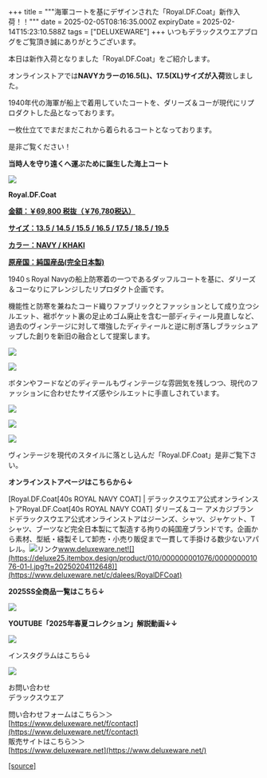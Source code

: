 +++
title = """海軍コートを基にデザインされた「Royal.DF.Coat」新作入荷！！"""
date = 2025-02-05T08:16:35.000Z
expiryDate = 2025-02-14T15:23:10.588Z
tags = ["DELUXEWARE"]
+++
いつもデラックスウエアブログをご覧頂き誠にありがとうございます。

本日は新作入荷となりました「Royal.DF.Coat」をご紹介します。

オンラインストアでは**NAVYカラーの16.5(L)、17.5(XL)サイズが入荷**致しました。

1940年代の海軍が船上で着用していたコートを、ダリーズ＆コーが現代にリプロダクトした品となっております。

一枚仕立てでまだまだこれから着られるコートとなっております。

是非ご覧ください！

**当時人を守り遠くへ運ぶために誕生した海上コート**

[![](https://stat.ameba.jp/user_images/20241209/14/deluxeware/39/5a/j/o0800100015519565581.jpg)](https://stat.ameba.jp/user_images/20241209/14/deluxeware/39/5a/j/o0800100015519565581.jpg)

**Royal.DF.Coat**

[**金額：￥69,800 税抜（￥76,780税込）**](https://www.deluxeware.net/c/dalees/RoyalDFCoat)

[**サイズ：13.5 / 14.5 / 15.5 / 16.5 / 17.5 / 18.5 / 19.5**](https://www.deluxeware.net/c/dalees/RoyalDFCoat)

[**カラー：NAVY / KHAKI**](https://www.deluxeware.net/c/dalees/RoyalDFCoat)

[**原産国：純国産品(完全日本製)**](https://www.deluxeware.net/c/dalees/RoyalDFCoat)

  
1940ｓRoyal Navyの船上防寒着の一つであるダッフルコートを基に、ダリーズ＆コーなりにアレンジしたリプロダクト企画です。

機能性と防寒を兼ねたコード織りファブリックとファッションとして成り立つシルエット、裾ポケット裏の足止めゴム廃止を含む一部ディティール見直しなど、過去のヴィンテージに対して増強したディティールと逆に削ぎ落しブラッシュアップした創りを新旧の融合として提案します。

[![](https://stat.ameba.jp/user_images/20250205/11/deluxeware/f8/e8/j/o0800080015540851856.jpg)](https://stat.ameba.jp/user_images/20250205/11/deluxeware/f8/e8/j/o0800080015540851856.jpg)

[![](https://stat.ameba.jp/user_images/20241210/10/deluxeware/c5/b5/j/o0800080015519862144.jpg)](https://stat.ameba.jp/user_images/20241210/10/deluxeware/c5/b5/j/o0800080015519862144.jpg)

ボタンやフードなどのディテールもヴィンテージな雰囲気を残しつつ、現代のファッションに合わせたサイズ感やシルエットに手直しされています。

[![](https://stat.ameba.jp/user_images/20241210/10/deluxeware/1c/b9/j/o1080135015519864238.jpg)](https://stat.ameba.jp/user_images/20241210/10/deluxeware/1c/b9/j/o1080135015519864238.jpg)

[![](https://stat.ameba.jp/user_images/20241210/10/deluxeware/76/da/j/o0800100015519864224.jpg)](https://stat.ameba.jp/user_images/20241210/10/deluxeware/76/da/j/o0800100015519864224.jpg)

[![](https://stat.ameba.jp/user_images/20241210/10/deluxeware/2f/f4/j/o0800080015519865636.jpg)](https://stat.ameba.jp/user_images/20241210/10/deluxeware/2f/f4/j/o0800080015519865636.jpg)

ヴィンテージを現代のスタイルに落とし込んだ「Royal.DF.Coat」是非ご覧下さい。

**オンラインストアページはこちらから↓**

[Royal.DF.Coat\[40s ROYAL NAVY COAT\] | デラックスウエア公式オンラインストアRoyal.DF.Coat\[40s ROYAL NAVY COAT\] ダリーズ＆コー アメカジブランドデラックスウエア公式オンラインストアはジーンズ、シャツ、ジャケット、Tシャツ、ブーツなど完全日本製にて製造する拘りの純国産ブランドです。企画から素材、型紙・縫製そして卸売・小売り販促まで一貫して手掛ける数少ないアパレル。![リンク](https://c.stat100.ameba.jp/ameblo/symbols/v3.20.0/svg/gray/editor_link.svg)www.deluxeware.net![](https://deluxe25.itembox.design/product/010/000000001076/000000001076-01-l.jpg?t=20250204112648)](https://www.deluxeware.net/c/dalees/RoyalDFCoat)

**2025SS全商品一覧はこちら↓**

[![](https://stat.ameba.jp/user_images/20250114/17/deluxeware/cf/2d/j/o1200050015533133265.jpg?caw=800)](https://www.deluxeware.net/c/2025SSreserve)

**YOUTUBE「2025年春夏コレクション」解説動画↓↓**

**[![](https://stat.ameba.jp/user_images/20250108/16/deluxeware/ac/cf/j/o1200050015530951038.jpg?caw=800)](https://www.youtube.com/playlist?list=PLmcuUjZ67rhnclr762_W-zDg7FyyrNvqF)**

インスタグラムはこちら↓

[![](https://stat.ameba.jp/user_images/20240315/15/deluxeware/04/7f/j/o0800026015413271803.jpg?caw=800)](https://www.instagram.com/deluxeware/?hl=ja)

お問い合わせ  
デラックスウエア

問い合わせフォームはこちら＞＞  
[https://www.deluxeware.net/f/contact](https://www.deluxeware.net/f/contact)  
販売サイトはこちら＞＞  
[https://www.deluxeware.net](https://www.deluxeware.net/)

[[source]](https://ameblo.jp/deluxeware/entry-12885234562.html)
